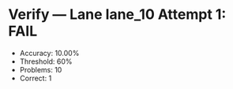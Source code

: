 # Verify — Lane lane_10 Attempt 1: FAIL

- Accuracy: 10.00%
- Threshold: 60%
- Problems: 10
- Correct: 1